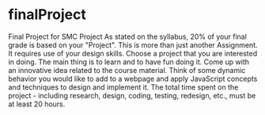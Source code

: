 # finalProject
Final Project for SMC 
Project
As stated on the syllabus, 20% of your final grade is based on your "Project". This is more than just another Assignment. It requires use of your design skills. Choose a project that you are interested in doing. The main thing is to learn and to have fun doing it. Come up with an innovative idea related to the course material. Think of some dynamic behavior you would like to add to a webpage and apply JavaScript concepts and techniques to design and implement it. The total time spent on the project - including research, design, coding, testing, redesign, etc., must be at least 20 hours.
